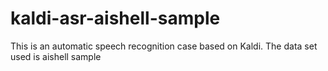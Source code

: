 # kaldi-asr-aishell-sample
This is an automatic speech recognition case based on Kaldi. The data set used is aishell sample
